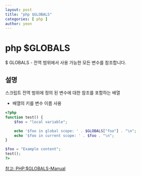 ```yaml
---
layout: post
title: "php $GLOBALS" 
categories: [ php ]
author: yeon
---
```


# php $GLOBALS
$ GLOBALS - 전역 범위에서 사용 가능한 모든 변수를 참조합니다.

## 설명
스크립트 전역 범위에 정의 된 변수에 대한 참조를 포함하는 배열 <br>
- 배열의 키를 변수 이름 사용


```php
<?php
function test() {
    $foo = "local variable";

    echo '$foo in global scope: ' . $GLOBALS["foo"] . "\n";
    echo '$foo in current scope: ' . $foo . "\n";
}

$foo = "Example content";
test();
?>
```


[참고: PHP:$GLOBALS-Manual](http://php.net/manual/kr/reserved.variables.globals.php)


